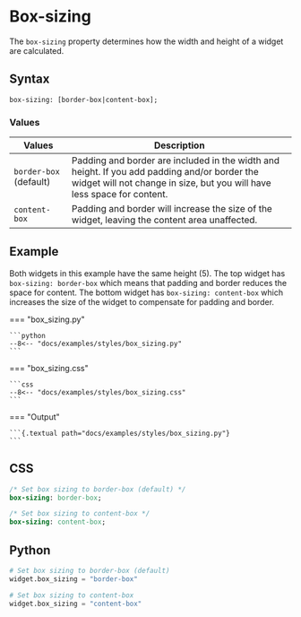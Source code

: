 # Box-sizing

The `box-sizing` property determines how the width and height of a widget are calculated.

## Syntax

```
box-sizing: [border-box|content-box];
```

### Values

| Values                 | Description                                                                                                                                                             |
|------------------------|-------------------------------------------------------------------------------------------------------------------------------------------------------------------------|
| `border-box` (default) | Padding and border are included in the width and height. If you add padding and/or border the widget will not change in size, but you will have less space for content. |
| `content-box`          | Padding and border will increase the size of the widget, leaving the content area unaffected.                                                                           |

## Example

Both widgets in this example have the same height (5).
The top widget has `box-sizing: border-box` which means that padding and border reduces the space for content.
The bottom widget has `box-sizing: content-box` which increases the size of the widget to compensate for padding and border.

=== "box_sizing.py"

    ```python
    --8<-- "docs/examples/styles/box_sizing.py"
    ```

=== "box_sizing.css"

    ```css
    --8<-- "docs/examples/styles/box_sizing.css"
    ```

=== "Output"

    ```{.textual path="docs/examples/styles/box_sizing.py"}
    ```

## CSS

```sass
/* Set box sizing to border-box (default) */
box-sizing: border-box;

/* Set box sizing to content-box */
box-sizing: content-box;
```

## Python

```python
# Set box sizing to border-box (default)
widget.box_sizing = "border-box"

# Set box sizing to content-box
widget.box_sizing = "content-box"
```
